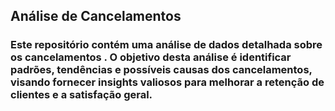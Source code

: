 ## Análise de Cancelamentos
### Este repositório contém uma análise de dados detalhada sobre os cancelamentos . O objetivo desta análise é identificar padrões, tendências e possíveis causas dos cancelamentos, visando fornecer insights valiosos para melhorar a retenção de clientes e a satisfação geral.
